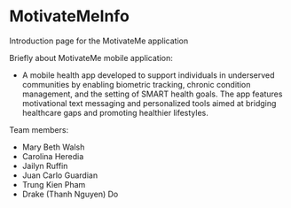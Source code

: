 # MotivateMeInfo
Introduction page for the MotivateMe application

Briefly about MotivateMe mobile application: 
- A mobile health app developed to support individuals in underserved communities by enabling biometric tracking, chronic condition management, and the setting of SMART health goals. The app features motivational text messaging and personalized tools aimed at bridging healthcare gaps and promoting healthier lifestyles.

Team members: 
- Mary Beth Walsh
- Carolina Heredia
- Jailyn Ruffin
- Juan Carlo Guardian
- Trung Kien Pham
- Drake (Thanh Nguyen) Do
